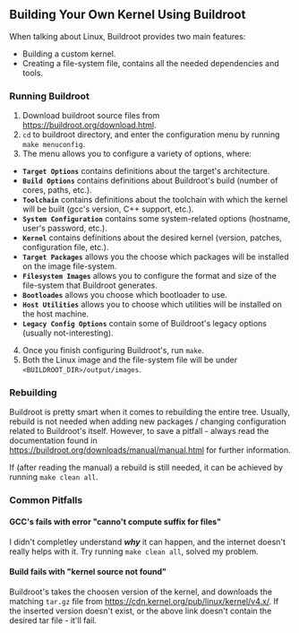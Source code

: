 ## Building Your Own Kernel Using Buildroot

When talking about Linux, Buildroot provides two main features:
  * Building a custom kernel.
  * Creating a file-system file, contains all the needed dependencies and tools.
  
### Running Buildroot

1. Download buildroot source files from https://buildroot.org/download.html.
2. `cd` to buildroot directory, and enter the configuration menu by running `make menuconfig`.
3. The menu allows you to configure a variety of options, where:
  * __`Target Options`__ contains definitions about the target's architecture.
  * __`Build Options`__ contains definitions about Buildroot's build (number of cores, paths, etc.).
  * __`Toolchain`__ contains definitions about the toolchain with which the kernel will be built (gcc's version, C++ support, etc.).
  * __`System Configuration`__ contains some system-related options (hostname, user's password, etc.).
  * __`Kernel`__ contains definitions about the desired kernel (version, patches, configuration file, etc.).
  * __`Target Packages`__ allows you the choose which packages will be installed on the image file-system.
  * __`Filesystem Images`__ allows you to configure the format and size of the file-system that Buildroot generates.
  * __`Bootloades`__ allows you choose which bootloader to use.
  * __`Host Utilities`__ allows you to choose which utilities will be installed on the host machine.
  * __`Legacy Config Options`__ contain some of Buildroot's legacy options (usually not-interesting).
4. Once you finish configuring Buildroot's, run `make`.
5. Both the Linux image and the file-system file will be under `<BUILDROOT_DIR>/output/images`.

### Rebuilding 

Buildroot is pretty smart when it comes to rebuilding the entire tree.
Usually, rebuild is not needed when adding new packages / changing configuration related to Buildroot's itself.
However, to save a pitfall - always read the documentation found in https://buildroot.org/downloads/manual/manual.html for further information.

If (after reading the manual) a rebuild is still needed, it can be achieved by running `make clean all`.

### Common Pitfalls

#### GCC's fails with error "canno't compute suffix for files"

I didn't completley understand ___why___ it can happen, and the internet doesn't really helps with it.
Try running `make clean all`, solved my problem.

#### Build fails with "kernel source not found"

Buildroot's takes the choosen version of the kernel, and downloads the matching `tar.gz` file from https://cdn.kernel.org/pub/linux/kernel/v4.x/.
If the inserted version doesn't exist, or the above link doesn't contain the desired tar file - it'll fail.
